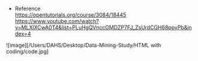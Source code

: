 - Reference  
    https://opentutorials.org/course/3084/18445  
    https://www.youtube.com/watch?v=MLXlXCwA0T4&list=PLuHgQVnccGMDZP7FJ_ZsUrdCGH68ppvPb&index=4  



![image][/Users/DAHS/Desktop/Data-Mining-Study/HTML with coding/code.jpg]
